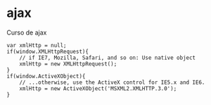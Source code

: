 # ajax
Curso de ajax

    var xmlHttp = null;
    if(window.XMLHttpRequest){
        // if IE7, Mozilla, Safari, and so on: Use native object
        xmlHttp = new XMLHttpRequest();
    }
    if(window.ActiveXObject){
        // ...otherwise, use the ActiveX control for IE5.x and IE6.
        xmlHttp = new ActiveXObject('MSXML2.XMLHTTP.3.0');
    }
